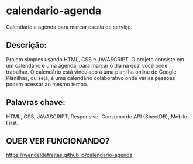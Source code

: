# calendario-agenda
Calendário e agenda para marcar escala de serviço.

## Descrição:

Projeto simples usando HTML, CSS e JAVASCRIPT.
O projeto consiste em um calendário e uma agenda, para marcar o dia na qual você pode trabalhar.
O calendário está vinculado a uma planilha online do Google Planilhas, ou seja, é uma calendário colaborativo onde várias pessoas podem acessar ao mesmo tempo.

## Palavras chave:

HTML, CSS, JAVASCRIPT, Responsivo, Consumo de API (SheetDB), Mobile First.

## QUER VER FUNCIONANDO?

https://wendeldefreitas.github.io/calendario-agenda
